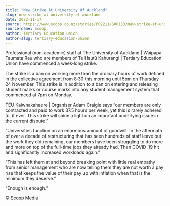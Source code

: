 ```yaml
---
title: "New Strike At University Of Auckland"
slug: new-strike-at-university-of-auckland
date: 2022-11-17
source: https://www.scoop.co.nz/stories/PO2211/S00113/new-strike-at-university-of-auckland.htm
source-name: Scoop
author: Tertiary Education Union
author-slug: tertiary-education-union
---
```


<p>Professional (non-academic) staff at The University of
Auckland | Waipapa Taumata Rau who are members of Te Hautū
Kahurangi | Tertiary Education Union have commenced a
week-long strike.</p>

<p>The strike is a ban on working more
than the ordinary hours of work defined in the collective
agreement from 8:30 this morning until 5pm on Thursday 24
November. This strike is in addition to a ban on entering
and releasing student marks or course marks into any student
management system that commenced at 7pm on Monday.</p>

<p>TEU
Kaiwhakahaere | Organiser Adam Craigie says “our members
are only contracted and paid to work 37.5 hours per week,
yet this is rarely adhered to, if ever. This strike will
shine a light on an important underlying issue in the
current dispute.”</p>

<p>“Universities function on an
enormous amount of goodwill. In the aftermath of over a
decade of restructuring that has seen hundreds of staff
leave but the work they did remaining, our members have been
struggling to do more and more on top of the full-time jobs
they already had. Then COVID-19 hit and significantly
increased workloads again.”</p>

<p>“This has left them at
and beyond breaking point with little real empathy from
senior management who are now telling them they are not
worth a pay rise that keeps the value of their pay up with
inflation when that is the minimum they
deserve.”</p>

<p>“Enough is
enough.”</p><p>
<a href="http://www.scoop.co.nz/about/terms.html" target="_blank"><span>© Scoop Media</span></a>
         </p>